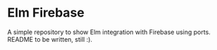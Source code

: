 # Elm Firebase

A simple repository to show Elm integration with Firebase using ports. README to be written, still :).
